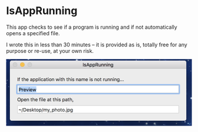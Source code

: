 # IsAppRunning
This app checks to see if a program is running and if not automatically opens a specified file.

I wrote this in less than 30 minutes – it is provided as is, totally free for any purpose or re-use, at your own risk.

![Screenshot](https://github.com/dlublin/IsAppRunning/blob/master/Img/AppScreenshot.png)